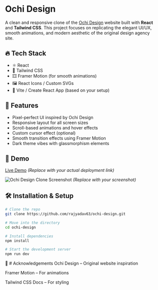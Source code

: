 # Ochi Design

A clean and responsive clone of the [Ochi Design](https://ochi.design/) website built with **React** and **Tailwind CSS**. This project focuses on replicating the elegant UI/UX, smooth animations, and modern aesthetic of the original design agency site.

## 🔥 Tech Stack

- ⚛️ React
- 💨 Tailwind CSS
- 🎞️ Framer Motion (for smooth animations)
- 🖼️ React Icons / Custom SVGs
- 🎯 Vite / Create React App (based on your setup)

## 🚀 Features

- Pixel-perfect UI inspired by Ochi Design
- Responsive layout for all screen sizes
- Scroll-based animations and hover effects
- Custom cursor effect (optional)
- Smooth transition effects using Framer Motion
- Dark theme vibes with glassmorphism elements

## 📸 Demo

[Live Demo](https://your-live-demo-url.com) _(Replace with your actual deployment link)_

![Ochi Design Clone Screenshot](./public/screenshot.png) _(Replace with your screenshot)_

## 🛠️ Installation & Setup

```bash
# Clone the repo
git clone https://github.com/rajyadav63/ochi-design.git

# Move into the directory
cd ochi-design

# Install dependencies
npm install

# Start the development server
npm run dev
```

📌 # Acknowledgements
Ochi Design – Original website inspiration

Framer Motion – For animations

Tailwind CSS Docs – For styling
